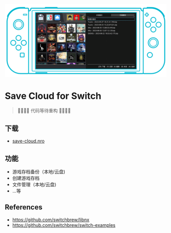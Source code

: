 ![cover](./cover.png)

# Save Cloud for Switch

> 🚧🚧🚧🚧 代码等待重构 🚧🚧🚧🚧

## 下载

- [save-cloud.nro](https://github.com/save-cloud/save-cloud-nx/releases)

## 功能

- 游戏存档备份（本地/云盘)
- 创建游戏存档
- 文件管理（本地/云盘)
- ...等

## References

- https://github.com/switchbrew/libnx
- https://github.com/switchbrew/switch-examples
